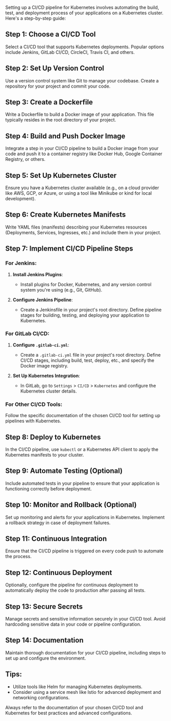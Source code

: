 Setting up a CI/CD pipeline for Kubernetes involves automating the build, test, and deployment process of your applications on a Kubernetes cluster. Here's a step-by-step guide:

## Step 1: Choose a CI/CD Tool

Select a CI/CD tool that supports Kubernetes deployments. Popular options include Jenkins, GitLab CI/CD, CircleCI, Travis CI, and others.

## Step 2: Set Up Version Control

Use a version control system like Git to manage your codebase. Create a repository for your project and commit your code.

## Step 3: Create a Dockerfile

Write a Dockerfile to build a Docker image of your application. This file typically resides in the root directory of your project.

## Step 4: Build and Push Docker Image

Integrate a step in your CI/CD pipeline to build a Docker image from your code and push it to a container registry like Docker Hub, Google Container Registry, or others.

## Step 5: Set Up Kubernetes Cluster

Ensure you have a Kubernetes cluster available (e.g., on a cloud provider like AWS, GCP, or Azure, or using a tool like Minikube or kind for local development).

## Step 6: Create Kubernetes Manifests

Write YAML files (manifests) describing your Kubernetes resources (Deployments, Services, Ingresses, etc.) and include them in your project.

## Step 7: Implement CI/CD Pipeline Steps

### For Jenkins:

1. **Install Jenkins Plugins**:
   - Install plugins for Docker, Kubernetes, and any version control system you're using (e.g., Git, GitHub).

2. **Configure Jenkins Pipeline**:
   - Create a Jenkinsfile in your project's root directory. Define pipeline stages for building, testing, and deploying your application to Kubernetes.

### For GitLab CI/CD:

1. **Configure `.gitlab-ci.yml`**:
   - Create a `.gitlab-ci.yml` file in your project's root directory. Define CI/CD stages, including build, test, deploy, etc., and specify the Docker image registry.

2. **Set Up Kubernetes Integration**:
   - In GitLab, go to `Settings` > `CI/CD` > `Kubernetes` and configure the Kubernetes cluster details.

### For Other CI/CD Tools:

Follow the specific documentation of the chosen CI/CD tool for setting up pipelines with Kubernetes.

## Step 8: Deploy to Kubernetes

In the CI/CD pipeline, use `kubectl` or a Kubernetes API client to apply the Kubernetes manifests to your cluster.

## Step 9: Automate Testing (Optional)

Include automated tests in your pipeline to ensure that your application is functioning correctly before deployment.

## Step 10: Monitor and Rollback (Optional)

Set up monitoring and alerts for your applications in Kubernetes. Implement a rollback strategy in case of deployment failures.

## Step 11: Continuous Integration

Ensure that the CI/CD pipeline is triggered on every code push to automate the process.

## Step 12: Continuous Deployment

Optionally, configure the pipeline for continuous deployment to automatically deploy the code to production after passing all tests.

## Step 13: Secure Secrets

Manage secrets and sensitive information securely in your CI/CD tool. Avoid hardcoding sensitive data in your code or pipeline configuration.

## Step 14: Documentation

Maintain thorough documentation for your CI/CD pipeline, including steps to set up and configure the environment.

## Tips:

- Utilize tools like Helm for managing Kubernetes deployments.
- Consider using a service mesh like Istio for advanced deployment and networking configurations.

Always refer to the documentation of your chosen CI/CD tool and Kubernetes for best practices and advanced configurations.
